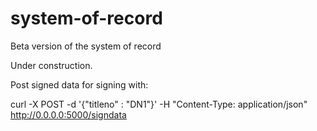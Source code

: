 # system-of-record
Beta version of the system of record

Under construction.

Post signed data for signing with:

curl -X POST -d '{"titleno" : "DN1"}' -H "Content-Type: application/json" http://0.0.0.0:5000/signdata
